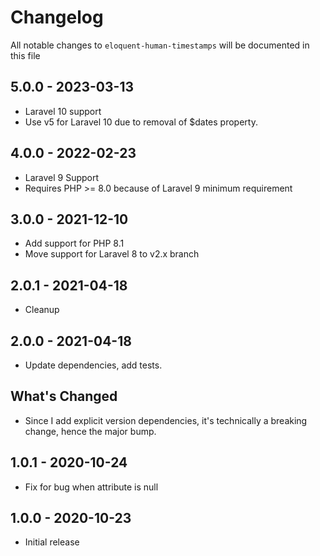 # Changelog

All notable changes to `eloquent-human-timestamps` will be documented in this file

## 5.0.0 - 2023-03-13

- Laravel 10 support
- Use v5 for Laravel 10 due to removal of $dates property.

## 4.0.0 - 2022-02-23

- Laravel 9 Support
- Requires PHP >= 8.0 because of Laravel 9 minimum requirement

## 3.0.0 - 2021-12-10

- Add support for PHP 8.1
- Move support for Laravel 8 to v2.x branch

## 2.0.1 - 2021-04-18

- Cleanup

## 2.0.0 - 2021-04-18

- Update dependencies, add tests.

## What's Changed

- Since I add explicit version dependencies, it's technically a breaking change, hence the major bump.

## 1.0.1 - 2020-10-24

- Fix for bug when attribute is null

## 1.0.0 - 2020-10-23

- Initial release
